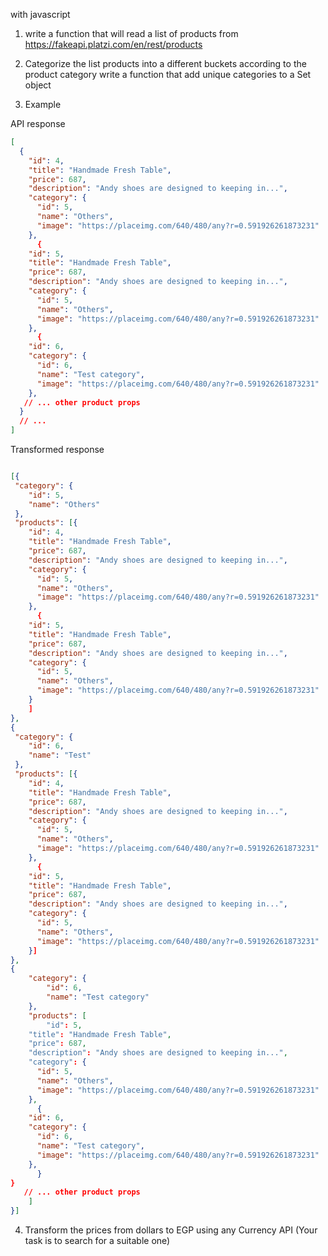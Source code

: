 with javascript
1. write a function that will read a list of products from https://fakeapi.platzi.com/en/rest/products

2. Categorize the list products into a different buckets according to the product category 
write a function that add unique categories to a Set object 

3. Example

API response

```json
[
  {
    "id": 4,
    "title": "Handmade Fresh Table",
    "price": 687,
    "description": "Andy shoes are designed to keeping in...",
    "category": {
      "id": 5,
      "name": "Others",
      "image": "https://placeimg.com/640/480/any?r=0.591926261873231"
    },
      {
    "id": 5,
    "title": "Handmade Fresh Table",
    "price": 687,
    "description": "Andy shoes are designed to keeping in...",
    "category": {
      "id": 5,
      "name": "Others",
      "image": "https://placeimg.com/640/480/any?r=0.591926261873231"
    },
      {
    "id": 6,
    "category": {
      "id": 6,
      "name": "Test category",
      "image": "https://placeimg.com/640/480/any?r=0.591926261873231"
    },
   // ... other product props
  }
  // ...
]
```

Transformed response

```json

[{
 "category": {
    "id": 5,
    "name": "Others"
 },
 "products": [{
    "id": 4,
    "title": "Handmade Fresh Table",
    "price": 687,
    "description": "Andy shoes are designed to keeping in...",
    "category": {
      "id": 5,
      "name": "Others",
      "image": "https://placeimg.com/640/480/any?r=0.591926261873231"
    },
      {
    "id": 5,
    "title": "Handmade Fresh Table",
    "price": 687,
    "description": "Andy shoes are designed to keeping in...",
    "category": {
      "id": 5,
      "name": "Others",
      "image": "https://placeimg.com/640/480/any?r=0.591926261873231"
    }
    ]
},
{
 "category": {
    "id": 6,
    "name": "Test"
 },
 "products": [{
    "id": 4,
    "title": "Handmade Fresh Table",
    "price": 687,
    "description": "Andy shoes are designed to keeping in...",
    "category": {
      "id": 5,
      "name": "Others",
      "image": "https://placeimg.com/640/480/any?r=0.591926261873231"
    },
      {
    "id": 5,
    "title": "Handmade Fresh Table",
    "price": 687,
    "description": "Andy shoes are designed to keeping in...",
    "category": {
      "id": 5,
      "name": "Others",
      "image": "https://placeimg.com/640/480/any?r=0.591926261873231"
    }]
},
{
    "category": {
        "id": 6,
        "name": "Test category"
    },
    "products": [
        "id": 5,
    "title": "Handmade Fresh Table",
    "price": 687,
    "description": "Andy shoes are designed to keeping in...",
    "category": {
      "id": 5,
      "name": "Others",
      "image": "https://placeimg.com/640/480/any?r=0.591926261873231"
    },
      {
    "id": 6,
    "category": {
      "id": 6,
      "name": "Test category",
      "image": "https://placeimg.com/640/480/any?r=0.591926261873231"
    },
      }
}
   // ... other product props
    ]
}]
```

4. Transform the prices from dollars to EGP using any Currency API (Your task is to search for a suitable one)
